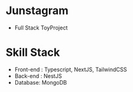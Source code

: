 # Junstagram

- Full Stack ToyProject

# Skill Stack

- Front-end : Typescript, NextJS, TailwindCSS
- Back-end : NestJS
- Database: MongoDB
